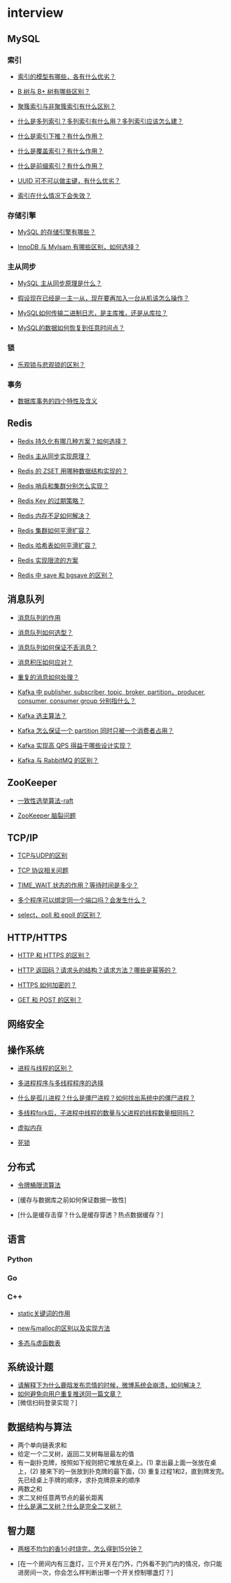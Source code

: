 # interview

## MySQL

### 索引

- [索引的模型有哪些，各有什么优劣？](https://github.com/oscarwin/interview/blob/master/doc/索引的模型有哪些，各有什么优劣？.md)

- [B 树与 B+ 树有哪些区别？]()

- [聚簇索引与非聚簇索引有什么区别？]()

- [什么是多列索引？多列索引有什么用？多列索引应该怎么建？]()

- [什么是索引下推？有什么作用？]()

- [什么是覆盖索引？有什么作用？]()

- [什么是前缀索引？有什么作用？]()

- [UUID 可不可以做主键，有什么优劣？]()

- [索引在什么情况下会失效？](https://github.com/oscarwin/interview/blob/master/doc/索引在什么情况下会失效？.md)

### 存储引擎

- [MySQL 的存储引擎有哪些？](https://github.com/oscarwin/interview/blob/master/doc/MySQL的存储引擎有哪些？.md)

- [InnoDB 与 MyIsam 有哪些区别，如何选择？](https://github.com/oscarwin/interview/blob/master/doc/InnoDB与MyIsam有哪些区别，如何选择？.md)

### 主从同步

- [MySQL 主从同步原理是什么？](https://github.com/oscarwin/interview/blob/master/doc/MySQL主从同步原理是什么？.md)

- [假设现在已经是一主一从，现在要再加入一台从机该怎么操作？](https://github.com/oscarwin/interview/blob/master/doc/假设现在已经是一主一从，现在要再加入一台从机该怎么操作？.md)

- [MySQL如何传输二进制日志，是主库推，还是从库拉？](https://github.com/oscarwin/interview/blob/master/doc/MySQL如何传输binlog日志，是主库推，还是从库拉？.md)

- [MySQL的数据如何恢复到任意时间点？](https://github.com/oscarwin/interview/blob/master/doc/MySQL的数据如何恢复到任意时间点？.md)

### 锁

- [乐观锁与悲观锁的区别？]()

### 事务

- [数据库事务的四个特性及含义](https://github.com/oscarwin/interview/blob/master/doc/数据库事务的四个特性及含义.md)

## Redis

- [Redis 持久化有哪几种方案？如何选择？]()

- [Redis 主从同步实现原理？]()

- [Redis 的 ZSET 用哪种数据结构实现的？]()

- [Redis 哨兵和集群分别怎么实现？]()

- [Redis Key 的过期策略？]()

- [Redis 内存不足如何解决？](https://github.com/oscarwin/interview/blob/master/doc/Redis内存不足如何解决？)

- [Redis 集群如何平滑扩容？]()

- [Redis 哈希表如何平滑扩容？]()

- [Redis 实现限流的方案]()

- [Redis 中 save 和 bgsave 的区别？](https://github.com/oscarwin/interview/blob/master/doc/Redis内存不足如何解决？)

## 消息队列

- [消息队列的作用](https://github.com/oscarwin/interview/blob/master/doc/消息队列的作用.md)

- [消息队列如何选型？](https://github.com/oscarwin/interview/blob/master/doc/消息队列如何选型？.md)

- [消息队列如何保证不丢消息？](https://github.com/oscarwin/interview/blob/master/doc/消息队列如何保证不丢消息？.md)

- [消息积压如何应对？](https://github.com/oscarwin/interview/blob/master/doc/消息积压如何应对？.md)

- [重复的消息如何处理？](https://github.com/oscarwin/interview/blob/master/doc/重复的消息如何处理？.md)

- [Kafka 中 publisher, subscriber, topic, broker, partition，producer, consumer, consumer group 分别指什么？](https://github.com/oscarwin/interview/blob/master/doc/Kafka%E4%B8%AD%E4%B8%93%E6%9C%89%E5%90%8D%E8%AF%8D%E8%A7%A3%E6%9E%90.md)

- [Kafka 选主算法？]()

- [Kafka 怎么保证一个 partition 同时只被一个消费者占用？]()

- [Kafka 实现高 QPS 得益于哪些设计实现？](https://github.com/oscarwin/interview/blob/master/doc/Kafka实现高吞吐得益于哪些设计实现？.md)

- [Kafka 与 RabbitMQ 的区别？]()

## ZooKeeper

- [一致性选举算法-raft]()

- [ZooKeeper 脑裂问题](https://github.com/oscarwin/interview/blob/master/doc/ZooKeeper脑裂问题.md)

## TCP/IP

- [TCP与UDP的区别](https://github.com/oscarwin/interview/blob/master/doc/TCP与UDP的区别.md)

- [TCP 协议相关问题](https://github.com/oscarwin/interview/blob/master/doc/TCP协议相关问题.md)

- [TIME_WAIT 状态的作用？等待时间是多少？](https://github.com/oscarwin/interview/blob/master/doc/TIME_WAIT状态的作用？等待时间是多少？.md)

- [多个程序可以绑定同一个端口吗？会发生什么？](https://github.com/oscarwin/interview/blob/master/doc/多个程序可以绑定同一个端口吗？会发生什么？.md)

- [select，poll 和 epoll 的区别？](https://github.com/oscarwin/interview/blob/master/doc/select，poll和epoll的区别？)

## HTTP/HTTPS

- [HTTP 和 HTTPS 的区别？](https://github.com/oscarwin/interview/blob/master/doc/HTTP和HTTPS的区别？.md)

- [HTTP 返回码？请求头的结构？请求方法？哪些是幂等的？](https://github.com/oscarwin/interview/blob/master/doc/HTTP返回码？请求头的结构？请求方法？哪些是幂等的？)

- [HTTPS 如何加密的？](https://github.com/oscarwin/interview/blob/master/doc/HTTPS如何加密的？.md)

- [GET 和 POST 的区别？](https://github.com/oscarwin/interview/blob/master/doc/GET和POST的区别？.md)

## 网络安全

## 操作系统

- [进程与线程的区别？](https://github.com/oscarwin/interview/blob/master/doc/进程与线程的区别？.md)

- [多进程程序与多线程程序的选择](https://github.com/oscarwin/interview/blob/master/doc/多进程程序与多线程程序的选择？.md)

- [什么是孤儿进程？什么是僵尸进程？如何找出系统中的僵尸进程？](https://github.com/oscarwin/interview/blob/master/doc/什么是孤儿进程？什么是僵尸进程？如何找出系统中的僵尸进程？.md)

- [多线程fork后，子进程中线程的数量与父进程的线程数量相同吗？](https://github.com/oscarwin/interview/blob/master/doc/多线程fork后，子进程中线程的数量与父进程的线程数量相同吗？.md)

- [虚拟内存](https://github.com/oscarwin/blog/blob/master/Linux%E7%94%A8%E6%88%B7%E7%A9%BA%E9%97%B4%E5%92%8C%E5%86%85%E5%AD%98%E7%AE%A1%E7%90%86.md)

- [死锁](https://github.com/oscarwin/interview/blob/master/doc/死锁.md)

## 分布式

- [令牌桶限流算法]()

- [缓存与数据库之前如何保证数据一致性]

- [什么是缓存击穿？什么是缓存穿透？热点数据缓存？]

## 语言

### Python

### Go

### C++

- [static关键词的作用](https://github.com/oscarwin/interview/blob/master/doc/static关键词的作用.md)

- [new与malloc的区别以及实现方法](https://github.com/oscarwin/interview/blob/master/doc/new与malloc的区别以及实现方法.md)

- [多态与虚函数表](https://github.com/oscarwin/interview/blob/master/doc/多态与虚函数表.md)

## 系统设计题

- [请解释下为什么鹿晗发布恋情的时候，微博系统会崩溃，如何解决？](https://github.com/oscarwin/interview/blob/master/doc/请解释下为什么鹿晗发布恋情的时候，微博系统会崩溃，如何解决？.md)
- [如何避免向用户重复推送同一篇文章？]()
- [微信扫码登录实现？]

## 数据结构与算法

- 两个单向链表求和
- 给定一个二叉树，返回二叉树每层最左的值
- 有一副扑克牌，按照如下规则把它堆放在桌上。(1) 拿出最上面一张放在桌上，(2) 接来下的一张放到扑克牌的最下面，(3) 重复过程1和2，直到牌发完。先已经桌上手牌的顺序，求扑克牌原来的顺序
- 两数之和
- 求二叉树任意两节点的最长距离
- [什么是满二叉树？什么是完全二叉树？](https://www.jianshu.com/p/ac95b5a7de8b)

## 智力题

- [两根不均匀的香1小时烧完，怎么得到15分钟？](https://github.com/oscarwin/interview/blob/master/doc/两根不均匀的香1小时烧完，怎么得到15分钟？.md)

- [在一个房间内有三盏灯，三个开关在门外，门外看不到门内的情况，你只能进房间一次，你会怎么样判断出哪一个开关控制哪盏灯？]